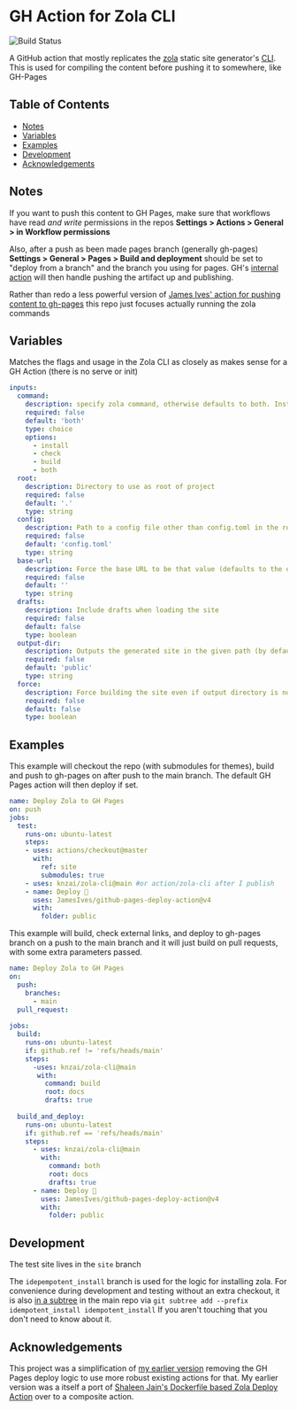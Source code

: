 # GH Action for Zola CLI

![Build Status](https://img.shields.io/github/actions/workflow/status/knzai/zola-cli/test.yml)

A GitHub action that mostly replicates the [zola](https://github.com/getzola/zola) static site generator's [CLI](https://www.getzola.org/documentation/getting-started/cli-usage/). This is used for compiling the content before pushing it to somewhere, like GH-Pages

## Table of Contents

 - [Notes](#Notes)
 - [Variables](#Variables)
 - [Examples](#Examples)
 - [Development](#Development)
 - [Acknowledgements](#Acknowledgements)

## Notes

If you want to push this content to GH Pages, make sure that workflows have read *and write* permissions in the repos **Settings > Actions > General > in Workflow permissions**

Also, after a push as been made pages branch (generally gh-pages) **Settings > General > Pages > Build and deployment** should be set to "deploy from a branch" and the branch you using for pages. GH's [internal action](https://github.com/actions/deploy-pages) will then handle pushing the artifact up and publishing.

Rather than redo a less powerful version of [James Ives' action for pushing content to gh-pages](JamesIves/github-pages-deploy-action) this repo just focuses actually running the zola commands

## Variables
Matches the flags and usage in the Zola CLI as closely as makes sense for a GH Action (there is no serve or init)

```yml
inputs:
  command:
    description: specify zola command, otherwise defaults to both. Install is idempotent and always called
    required: false
    default: 'both'
    type: choice
    options:
      - install
      - check
      - build
      - both
  root:
    description: Directory to use as root of project 
    required: false
    default: '.'
    type: string
  config:
    description: Path to a config file other than config.toml in the root of project
    required: false
    default: 'config.toml'
    type: string
  base-url:
    description: Force the base URL to be that value (defaults to the one in config)
    required: false
    default: ''
    type: string
  drafts:
    description: Include drafts when loading the site
    required: false
    default: false
    type: boolean
  output-dir:
    description: Outputs the generated site in the given path (by default 'public' dir in project root)
    required: false
    default: 'public'
    type: string
  force:
    description: Force building the site even if output directory is non-empty
    required: false
    default: false
    type: boolean
```


## Examples

This example will checkout the repo (with submodules for themes), build and push to gh-pages on after push to the main branch. The default GH Pages action will then deploy if set.

```yml
name: Deploy Zola to GH Pages
on: push
jobs:
  test:
    runs-on: ubuntu-latest
    steps:
    - uses: actions/checkout@master
      with:
        ref: site
        submodules: true
    - uses: knzai/zola-cli@main #or action/zola-cli after I publish
    - name: Deploy 🚀
      uses: JamesIves/github-pages-deploy-action@v4
      with:
        folder: public
```

This example will build, check external links, and deploy to gh-pages branch on a push to the main branch
and it will just build on pull requests, with some extra parameters passed.
```yml
name: Deploy Zola to GH Pages
on:
  push:
    branches:
      - main 
  pull_request:
  
jobs:
  build:
    runs-on: ubuntu-latest
    if: github.ref != 'refs/heads/main'
    steps:
      -uses: knzai/zola-cli@main
       with:
         command: build
         root: docs
         drafts: true
          
  build_and_deploy:
    runs-on: ubuntu-latest
    if: github.ref == 'refs/heads/main'
    steps:
      - uses: knzai/zola-cli@main
        with:
          command: both
          root: docs
          drafts: true
      - name: Deploy 🚀
        uses: JamesIves/github-pages-deploy-action@v4
        with:
          folder: public
```


## Development

The test site lives in the `site` branch

The `idepempotent_install` branch is used for the logic for installing zola. For convenience during development and testing without an extra checkout, it is also [in a subtree](https://git-memo.readthedocs.io/en/latest/subtree.html) in the main repo via
```git subtree add --prefix idempotent_install idempotent_install``` If you aren't touching that you don't need to know about it.


## Acknowledgements

This project was a simplification of [my earlier version](zola-deploy-action) removing the GH Pages deploy logic to use more robust existing actions for that. My earlier version was a itself a port of [Shaleen Jain's Dockerfile based Zola Deploy Action](shalzz/zola-deploy-action) over to a composite action.

##

